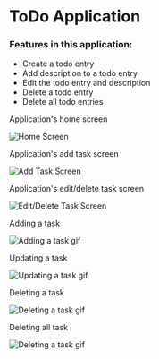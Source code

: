 <h1>ToDo Application</h1>

<h3> Features in this application: </h3>
<ul>
	<li>Create a todo entry</li>
	<li>Add description to a todo entry</li>
	<li>Edit the todo entry and description</li>
	<li>Delete a todo entry</li>
	<li>Delete all todo entries</li>
</ul>

<p>Application's home screen</p>

![Home Screen](Screenshots/1-HomeScreen.png)

<p>Application's add task screen</p>

![Add Task Screen](Screenshots/2-AddTask.png)

<p>Application's edit/delete task screen</p>

![Edit/Delete Task Screen](Screenshots/3-EditDelete.png)

<p>Adding a task</p>

![Adding a task gif](Screenshots/4-AddTask.gif)

<p>Updating a task</p>

![Updating a task gif](Screenshots/5-Update.gif)

<p>Deleting a task</p>

![Deleting a task gif](Screenshots/6-Delete.gif)

<p>Deleting all task</p>

![Deleting a task gif](Screenshots/7-DeleteAll.gif)
